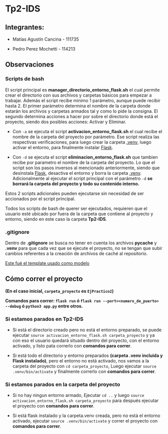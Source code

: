 # Tp2-IDS

## Integrantes:

- Matías Agustín Cancina - 111735

- Pedro Perez Mochetti - 114213

## Observaciones

### Scripts de bash

El script principal es __manager_directorio_entorno_flask.sh__ el cual permite crear el directorio con sus archivos y carpetas básicos para empezar a trabajar.
Además el script recibe minimo 1 parámetro, aunque puede recibir hasta 2.
El primer parámetro determina el nombre de la carpeta donde estarán los archivos y carpetas armados tal y como lo pide la consigna.
El segundo determina acciones a hacer por sobre el directorio donde está el proyecto, siendo dos posibles acciones: Activar y Eliminar.

- Con ```-a``` se ejecuta el script __activacion_entorno_flask.sh__ el cual recibe el nombre de la carpeta del proyecto por parámetro. Ese script realiza las respectivas verificaciones, para luego crear la carpeta <ins>.venv</ins>, luego activar el entorno, para finalmente instalar <ins>Flask</ins>.

- Con ```-d``` se ejecuta el script __eliminacion_entorno_flask.sh__ que tambien recibe por parametro el nombre de la carpeta del proyecto. Lo que el script son
los pasos inversos al mencionado anteriormente, siendo que desinstala <ins>Flask</ins>, desactiva el entorno y borra la carpeta <ins>.venv</ins>.
Adicionalmente al ejecutar el script principal con el parámetro ```-d``` __se borrará la carpeta del proyecto y todo su contenido interno.__

Estos 2 scripts adicionales pueden ejecutarse sin necesidad de ser accionados por el script principal.

Todos los scripts de bash de querer ser ejecutados, requieren que el usuario esté ubicado por fuera de la carpeta que contiene al proyecto y entorno, siendo en este caso la carpeta __Tp2-IDS__.

### .gitignore

Dentro de __.gitignore__ se busca no tener en cuenta los archivos __pycache__ y __.venv__ para que cada vez que se ejecute el proyecto, no se tengan que subir cambios referentes a la creación de archivos de caché al repositorio.

[Este fué el template usado como modelo](https://plantillashtmlgratis.com/todas-las-plantillas/plantilla/plantilla-web-simple-gratis-zay-shop/)

## Cómo correr el proyecto

__(En el caso inicial, ```carpeta_proyecto``` es ```EjPractico2```)__

__Comandos para correr: ```flask run``` ó ```flask run --port=<numero_de_puerto> --debug``` ó ```python3 app.py``` entre otros.__

### Si estamos parados en Tp2-IDS

- Si está el directorio creado pero no está el entorno preparado, se puede ejecutar ```source activacion_entorno_flask.sh carpeta_proyecto``` y ya con eso el usuario quedará situado dentro del proyecto, con el entorno activado, y listo pata correrlo con __comandos para correr__.

- Si está todo el directorio y entorno preparados __(carpeta .venv incluida y Flask instalado)__, pero el entorno no está activado, nos vamos a la carpeta del proyecto con ```cd carpeta_proyecto```, Luego ejecutar ```source .venv/bin/activate``` y finalmente correrlo con __comandos para correr__.

### Si estamos parados en la carpeta del proyecto

- Si no hay ningun entorno armado, Ejecutar ```cd ..``` y luego ```source activacion_entorno_flask.sh carpeta_proyecto``` para
después ejecutar el proyecto con __comandos para correr__.

- Si está flask instalado y la carpeta.venv creada, pero no está el entorno activado, ejecutar ```source .venv/bin/activate``` y correr el proyecto con 
__comandos para correr__.
